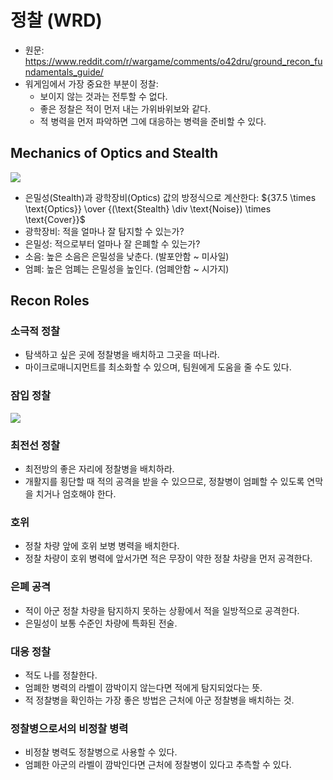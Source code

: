 # 정찰 (WRD)

* 원문: https://www.reddit.com/r/wargame/comments/o42dru/ground_recon_fundamentals_guide/
* 워게임에서 가장 중요한 부분이 정찰:
  * 보이지 않는 것과는 전투할 수 없다.
  * 좋은 정찰은 적이 먼저 내는 가위바위보와 같다.
  * 적 병력을 먼저 파악하면 그에 대응하는 병력을 준비할 수 있다.

## Mechanics of Optics and Stealth

![](https://preview.redd.it/r5g5zqmxyd671.png?width=2077&format=png&auto=webp&s=b7b15da314e9cfe754419b374deed2919734f117)

* 은밀성(Stealth)과 광학장비(Optics) 값의 방정식으로 계산한다: ${37.5 \times \text{Optics}} \over {(\text{Stealth} \div \text{Noise}) \times \text{Cover}}$
* 광학장비: 적을 얼마나 잘 탐지할 수 있는가?
* 은밀성: 적으로부터 얼마나 잘 은폐할 수 있는가?
* 소음: 높은 소음은 은밀성을 낮춘다. (발포안함 ~ 미사일)
* 엄폐: 높은 엄폐는 은밀성을 높인다. (엄폐안함 ~ 시가지)

## Recon Roles

### 소극적 정찰

* 탐색하고 싶은 곳에 정찰병을 배치하고 그곳을 떠나라.
* 마이크로매니지먼트를 최소화할 수 있으며, 팀원에게 도움을 줄 수도 있다.

### 잠입 정찰

![](https://preview.redd.it/bnzh2t2xzd671.png?width=1920&format=png&auto=webp&s=cf68192bdbe13591dacb1bd4cbd8ea3f3fbe9c24)

### 최전선 정찰

* 최전방의 좋은 자리에 정찰병을 배치하라.
* 개활지를 횡단할 때 적의 공격을 받을 수 있으므로, 정찰병이 엄폐할 수 있도록 연막을 치거나 엄호해야 한다.

### 호위

* 정찰 차량 앞에 호위 보병 병력을 배치한다.
* 정찰 차량이 호위 병력에 앞서가면 적은 무장이 약한 정찰 차량을 먼저 공격한다.

### 은폐 공격

* 적이 아군 정찰 차량을 탐지하지 못하는 상황에서 적을 일방적으로 공격한다.
* 은밀성이 보통 수준인 차량에 특화된 전술.

### 대응 정찰

* 적도 나를 정찰한다.
* 엄폐한 병력의 라벨이 깜박이지 않는다면 적에게 탐지되었다는 뜻.
* 적 정찰병을 확인하는 가장 좋은 방법은 근처에 아군 정찰병을 배치하는 것.

### 정찰병으로서의 비정찰 병력

* 비정찰 병력도 정찰병으로 사용할 수 있다.
* 엄폐한 아군의 라벨이 깜박인다면 근처에 정찰병이 있다고 추측할 수 있다.

